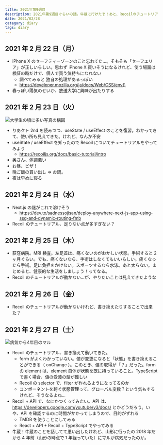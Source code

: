```yaml
---
title: 2021年第9週目
description: 2021年第9週目ぐらいの話。牛蔵に行けたぞ！あと、RecoilのチュートリアルをTypeScriptで買いてみたら動かなくて「？」と思っていた
date: 2021/02/28
category: diary
tags: diary
---
```


## 2021 年 2 月 22 日（月）

- iPhone X のセーフティーゾーンのこと忘れてた…。そもそも「セーフエリア」が正しいらしい。思わず iPhone X 買いそうになるけれど、使う場面は検証の時だけで、個人で買う気持ちになれない
  - 調べてみると 独自の処理があるっぽい
  - https://developer.mozilla.org/ja/docs/Web/CSS/env()
- 春っぽい陽気のせいか、放送大学に興味が出たりする

## 2021 年 2 月 23 日（火）

![](/images/2021/02/2021-02-23.jpg '大学生の頃に多い写真の構図')

- りあクト 2nd を読みつつ、useState / useEffect のことを復習。わかってきて、使い所も見えてきた。けれど、なんか不安
- useState / useEffect を知ったので Recoil についてチュートリアルをやってみよう
  - https://recoiljs.org/docs/basic-tutorial/intro
- 奥さん、体調悪い
- お昼、ピザ！
- 晩ご飯の買い出し => お鍋。
- 夜は早めに寝る

## 2021 年 2 月 24 日（水）

- Next.js の謎がこれで溶けそう
  - https://dev.to/sadnessojisan/deploy-anywhere-next-js-app-using-ssg-and-dynamic-routing-fmb
- Recoil のチュートリアル、足りない点が多すぎない？

## 2021 年 2 月 25 日（木）

- 荻窪病院。MRI 検査。左足首は、痛くないのがおかしい状態。手術すると 2 ヶ月ぐらい。でも、痛くないなら、手術はしなくてもいいらしい。痛くなったら手術。足に負担をかけない。スポーツするなら水泳。あと太らない。まとめると、健康的な生活をしましょう！ってなる。
- Recoil のチュートリアルが動かない…が、やりたいことは見えてきたような

## 2021 年 2 月 26 日（金）

- Recoil のチュートリアルが動かないけれど、書き換えたりすることで出来た？

## 2021 年 2 月 27 日（土）

![](/images/2021/02/2021-02-27.jpg '病気から4年目のマル')

- Recoil のチュートリアル、書き換えて動いてきた。
  - form がよくわかっていない。値が変更になると「状態」を書き換えることができる（ onChange ）。このとき、値の取得が「？」だった。form の element は、element 自体が状態を既に持っていること。TypeScript で書く場合、値の受渡の型が難しい
  - Recoil の selector で、filter が作れるようになってるのか
  - コンポーネントを跨ぐ状態管理って、グローバル変数？という気もするけれど、そうなるよね…
- Recoil + API で、なにかつくってみたい。API は、https://developers.google.com/youtube/v3/docs/ とかどうだろう。いや、API を確認するのに時間がかかってしまうので、目的がずれる
  - TMDB を使うことにしてみる
  - React + API + Recoil + TypeScript でやってみる
- 牛蔵！牛蔵のことを話してて思い出したけれど、山形に行ったの 2018 年だから 4 年前（山形の時点で 1 年経っていた）にマルが病気だったのか。
